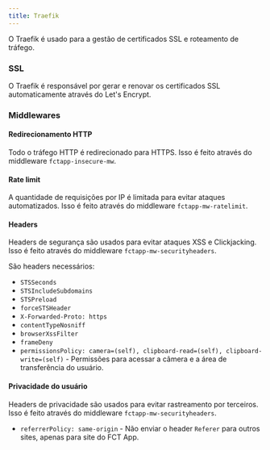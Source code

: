 ```yaml
---
title: Traefik
---
```


O Traefik é usado para a gestão de certificados SSL e roteamento de tráfego.

### SSL

O Traefik é responsável por gerar e renovar os certificados SSL automaticamente através do Let's Encrypt.

### Middlewares

#### Redirecionamento HTTP

Todo o tráfego HTTP é redirecionado para HTTPS. Isso é feito através do middleware `fctapp-insecure-mw`.

#### Rate limit

A quantidade de requisições por IP é limitada para evitar ataques automatizados. Isso é feito através do middleware `fctapp-mw-ratelimit`.

#### Headers

Headers de segurança são usados para evitar ataques XSS e Clickjacking. Isso é feito através do middleware `fctapp-mw-securityheaders`.

São headers necessários:

- `STSSeconds`
- `STSIncludeSubdomains`
- `STSPreload`
- `forceSTSHeader`
- `X-Forwarded-Proto: https`
- `contentTypeNosniff`
- `browserXssFilter`
- `frameDeny`
- `permissionsPolicy: camera=(self), clipboard-read=(self), clipboard-write=(self)` - Permissões para acessar a câmera e a área de transferência do usuário.

#### Privacidade do usuário

Headers de privacidade são usados para evitar rastreamento por terceiros. Isso é feito através do middleware `fctapp-mw-securityheaders`.

- `referrerPolicy: same-origin` - Não enviar o header `Referer` para outros sites, apenas para site do FCT App.
